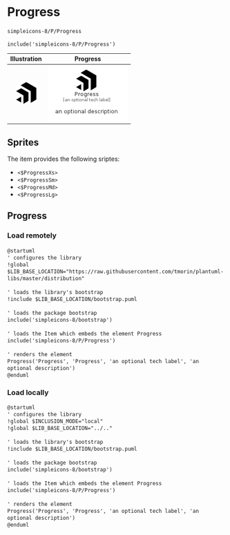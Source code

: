 # Progress


```text
simpleicons-8/P/Progress
```

```text
include('simpleicons-8/P/Progress')
```



| Illustration | Progress |
| :---: | :---: |
| ![illustration for Illustration](../../simpleicons-8/P/Progress.png) | ![illustration for Progress](../../simpleicons-8/P/Progress.Local.png) |



## Sprites
The item provides the following sriptes:

- `<$ProgressXs>`
- `<$ProgressSm>`
- `<$ProgressMd>`
- `<$ProgressLg>`





## Progress

### Load remotely
```plantuml
@startuml
' configures the library
!global $LIB_BASE_LOCATION="https://raw.githubusercontent.com/tmorin/plantuml-libs/master/distribution"

' loads the library's bootstrap
!include $LIB_BASE_LOCATION/bootstrap.puml

' loads the package bootstrap
include('simpleicons-8/bootstrap')

' loads the Item which embeds the element Progress
include('simpleicons-8/P/Progress')

' renders the element
Progress('Progress', 'Progress', 'an optional tech label', 'an optional description')
@enduml
```

### Load locally
```plantuml
@startuml
' configures the library
!global $INCLUSION_MODE="local"
!global $LIB_BASE_LOCATION="../.."

' loads the library's bootstrap
!include $LIB_BASE_LOCATION/bootstrap.puml

' loads the package bootstrap
include('simpleicons-8/bootstrap')

' loads the Item which embeds the element Progress
include('simpleicons-8/P/Progress')

' renders the element
Progress('Progress', 'Progress', 'an optional tech label', 'an optional description')
@enduml
```

